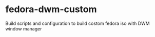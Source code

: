 # fedora-dwm-custom
Build scripts and configuration to build costom fedora iso with DWM window manager
